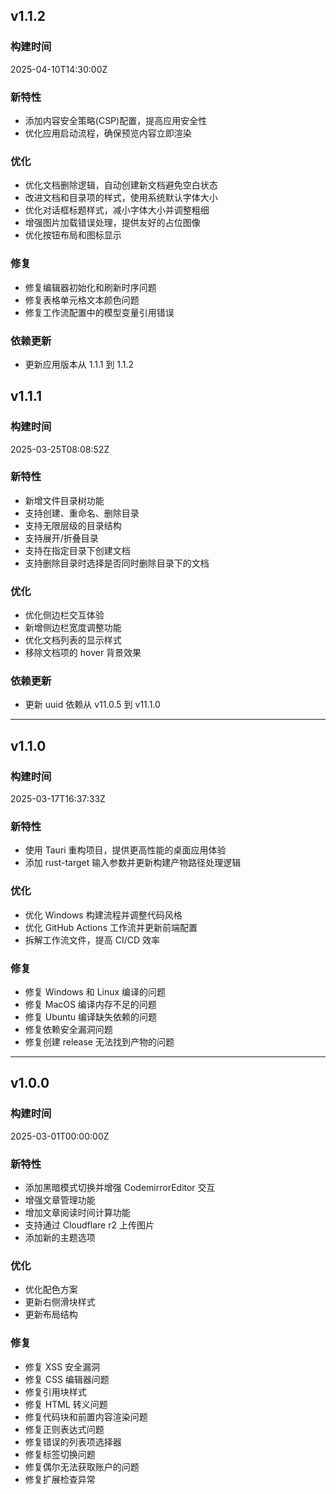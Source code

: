 ## v1.1.2
### 构建时间
2025-04-10T14:30:00Z

### 新特性
- 添加内容安全策略(CSP)配置，提高应用安全性
- 优化应用启动流程，确保预览内容立即渲染

### 优化
- 优化文档删除逻辑，自动创建新文档避免空白状态
- 改进文档和目录项的样式，使用系统默认字体大小
- 优化对话框标题样式，减小字体大小并调整粗细
- 增强图片加载错误处理，提供友好的占位图像
- 优化按钮布局和图标显示

### 修复
- 修复编辑器初始化和刷新时序问题
- 修复表格单元格文本颜色问题
- 修复工作流配置中的模型变量引用错误

### 依赖更新
- 更新应用版本从 1.1.1 到 1.1.2

## v1.1.1
### 构建时间
2025-03-25T08:08:52Z

### 新特性
- 新增文件目录树功能
- 支持创建、重命名、删除目录
- 支持无限层级的目录结构
- 支持展开/折叠目录
- 支持在指定目录下创建文档
- 支持删除目录时选择是否同时删除目录下的文档

### 优化
- 优化侧边栏交互体验
- 新增侧边栏宽度调整功能
- 优化文档列表的显示样式
- 移除文档项的 hover 背景效果

### 依赖更新
- 更新 uuid 依赖从 v11.0.5 到 v11.1.0

-------

## v1.1.0
### 构建时间
2025-03-17T16:37:33Z

### 新特性
- 使用 Tauri 重构项目，提供更高性能的桌面应用体验
- 添加 rust-target 输入参数并更新构建产物路径处理逻辑

### 优化
- 优化 Windows 构建流程并调整代码风格
- 优化 GitHub Actions 工作流并更新前端配置
- 拆解工作流文件，提高 CI/CD 效率

### 修复
- 修复 Windows 和 Linux 编译的问题
- 修复 MacOS 编译内存不足的问题
- 修复 Ubuntu 编译缺失依赖的问题
- 修复依赖安全漏洞问题
- 修复创建 release 无法找到产物的问题

-------

## v1.0.0
### 构建时间
2025-03-01T00:00:00Z

### 新特性
- 添加黑暗模式切换并增强 CodemirrorEditor 交互
- 增强文章管理功能
- 增加文章阅读时间计算功能
- 支持通过 Cloudflare r2 上传图片
- 添加新的主题选项

### 优化
- 优化配色方案
- 更新右侧滑块样式
- 更新布局结构

### 修复
- 修复 XSS 安全漏洞
- 修复 CSS 编辑器问题
- 修复引用块样式
- 修复 HTML 转义问题
- 修复代码块和前置内容渲染问题
- 修复正则表达式问题
- 修复错误的列表项选择器
- 修复标签切换问题
- 修复偶尔无法获取账户的问题
- 修复扩展检查异常

